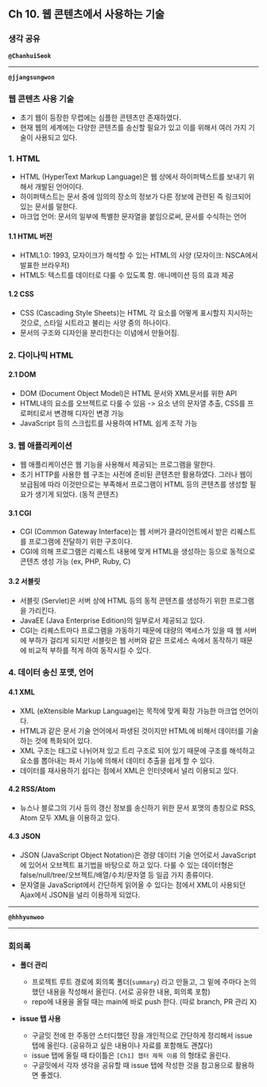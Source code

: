 ## **Ch 10. 웹 콘텐츠에서 사용하는 기술**

### **생각 공유**

**`@ChanhuiSeok`**

---

**`@jjangsungwon`** 
### 웹 콘텐츠 사용 기술
- 초기 웹이 등장한 무렵에는 심플한 콘텐츠만 존재하였다.
- 현재 웹의 세계에는 다양한 콘텐츠를 송신할 필요가 있고 이를 위해서 여러 가지 기술이 사용되고 있다.

### 1. HTML
- HTML (HyperText Markup Language)은 웹 상에서 하이퍼텍스트를 보내기 위해서 개발된 언어이다.
- 하이퍼텍스트는 문서 중에 임의의 장소의 정보가 다른 정보에 관련된 즉 링크되어 있는 문서를 말한다.
- 마크업 언어: 문서의 일부에 특별한 문자열을 붙임으로써, 문서를 수식하는 언어
#### 1.1 HTML 버전
- HTML1.0: 1993, 모자이크가 해석할 수 있는 HTML의 사양 (모자이크: NSCA에서 발표한 브라우저)
- HTML5: 텍스트를 데이터로 다룰 수 있도록 함. 애니메이션 등의 효과 제공 
#### 1.2 CSS
- CSS (Cascading Style Sheets)는 HTML 각 요소를 어떻게 표시할지 지시하는 것으로, 스타일 시트라고 불리는 사양 중의 하나이다.
- 문서의 구조와 디자인을 분리한다는 이념에서 만들어짐.

### 2. 다이나믹 HTML
#### 2.1 DOM
- DOM (Document Object Model)은 HTML 문서와 XML문서를 위한 API
- HTML내의 요소를 오브젝트로 다룰 수 있음 -> 요소 낸의 문자열 추출, CSS를 프로퍼티로서 변경해 디자인 변경 가능
- JavaScript 등의 스크립트를 사용하여 HTML 쉽게 조작 가능

### 3. 웹 애플리케이션
- 웹 애플리케이션은 웹 기능을 사용해서 제공되는 프로그램을 말한다.
- 초기 HTTP를 사용한 웹 구조는 사전에 준비된 콘텐츠만 활용하였다. 그러나 웹이 보급됨에 따라 이것만으로는 부족해서 프로그램이 HTML 등의 콘텐츠를 생성할 필요가 생기게 되었다. (동적 콘텐츠)

#### 3.1 CGI
- CGI (Common Gateway Interface)는 웹 서버가 클라이언트에서 받은 리퀘스트를 프로그램에 전달하기 위한 구조이다.
- CGI에 의해 프로그램은 리퀘스트 내용에 맞게 HTML을 생성하는 등으로 동적으로 콘텐츠 생성 가능 (ex, PHP, Ruby, C)

#### 3.2 서블릿
- 서블릿 (Servlet)은 서버 상에 HTML 등의 동적 콘텐츠를 생성하기 위한 프로그램을 가리킨다.
- JavaEE (Java Enterprise Edition)의 일부로서 제공되고 있다.
- CGI는 리퀘스트마다 프로그램을 가동하기 때문에 대량의 액세스가 있을 때 웹 서버에 부하가 걸리게 되지만 서블릿은 웹 서버와 같은 프로세스 속에서 동작하기 때문에 비교적 부하를 적게 하여 동작시킬 수 있다.

### 4. 데이터 송신 포맷, 언어
#### 4.1 XML
- XML (eXtensible Markup Language)는 목적에 맞게 확장 가능한 마크업 언어이다.
- HTML과 같은 문서 기술 언어에서 파생된 것이지만 HTML에 비해서 데이터를 기술하는 것에 특화되어 있다.
- XML 구조는 태그로 나뉘어져 있고 트리 구조로 되어 있기 때문에 구조를 해석하고 요소를 뽑아내는 파서 기능에 의해서 데이터 추출을 쉽게 할 수 있다.
- 데이터를 재사용하기 쉽다는 점에서 XML은 인터넷에서 널리 이용되고 있다.

#### 4.2 RSS/Atom
- 뉴스나 블로그의 기사 등의 갱신 정보를 송신하기 위한 문서 포맷의 총칭으로 RSS, Atom 모두 XML을 이용하고 있다.
#### 4.3 JSON
- JSON (JavaScript Object Notation)은 경량 데이터 기술 언어로서 JavaScript에 있어서 오브젝트 표기법을 바탕으로 하고 있다. 다룰 수 있는 데이터형은 false/null/tree/오브젝트/배열/수치/문자열 등 일곱 가지 종류이다.
- 문자열을 JavaScript에서 간단하게 읽어올 수 있다는 점에서 XML이 사용되던 Ajax에서 JSON을 널리 이용하게 되었다.
---

**`@hhhyunwoo`** 

---

### **회의록**

- **폴더 관리**
  - 프로젝트 루트 경로에 회의록 폴더(`summary`) 라고 만들고, 그 밑에 주마다 논의했던 내용을 작성해서 올린다. (서로 공유한 내용, 회의록 포함)
  - repo에 내용을 올릴 때는 main에 바로 push 한다. (따로 branch, PR 관리 X)

- **issue 탭 사용**
  - 구글밋 전에 한 주동안 스터디했던 장을 개인적으로 간단하게 정리해서 issue 탭에 올린다. (공유하고 싶은 내용이나 자료를 포함해도 괜찮다)
  - issue 탭에 올릴 때 타이틀은 `[Ch1] 챕터 제목 이름` 의 형태로 올린다.
  - 구글밋에서 각자 생각을 공유할 때 issue 탭에 작성한 것을 참고용으로 활용하면 좋겠다.
